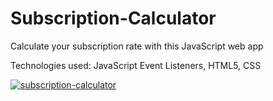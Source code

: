 # Subscription-Calculator

Calculate your subscription rate with this JavaScript web app

Technologies used: JavaScript Event Listeners, HTML5, CSS

[![subscription-calculator](https://user-images.githubusercontent.com/36923806/210901689-f958cb56-537d-4b08-839e-131c86f1b6b1.png)](https://francescabambozzi.github.io/Subscription-Calculator/)
